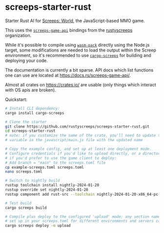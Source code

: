 # screeps-starter-rust

Starter Rust AI for [Screeps: World][screeps], the JavaScript-based MMO game.

This uses the [`screeps-game-api`] bindings from the [rustyscreeps] organization.

While it's possible to compile using [`wasm-pack`] directly using the Node.js target,
some modifications are needed to load the output within the Screep environment, so it's
recommended to use [`cargo-screeps`] for building and deploying your code.

The documentation is currently a bit sparse. API docs which list functions one
can use are located at https://docs.rs/screeps-game-api/.

Almost all crates on https://crates.io/ are usable (only things which interact with OS
apis are broken).

Quickstart:

```sh
# Install CLI dependency:
cargo install cargo-screeps

# Clone the starter
git clone https://github.com/rustyscreeps/screeps-starter-rust.git
cd screeps-starter-rust
# note: if you customize the name of the crate, you'll need to update the MODULE_NAME
# variable in the javascript/main.js file with the updated name

# Copy the example config, and set up at least one deployment mode.
# Configure credentials if you'd like to upload directly, or a directory to copy to
# if you'd prefer to use the game client to deploy:
# Add branch = "main" to the screeps.toml file
cp example-screeps.toml screeps.toml
nano screeps.toml

# Switch to nightly build
rustup toolchain install nightly-2024-01-20
rustup override set nightly-2024-01-20
rustup component add rust-src --toolchain nightly-2024-01-20-x86_64-pc-windows-msvc

# Test build
cargo screeps build

# Compile plus deploy to the configured 'upload' mode; any section name you
# set up in your screeps.toml for different environments and servers can be used
cargo screeps deploy -m upload
```

[screeps]: https://screeps.com/
[`wasm-pack`]: https://rustwasm.github.io/wasm-pack/
[`cargo-screeps`]: https://github.com/rustyscreeps/cargo-screeps/
[`screeps-game-api`]: https://github.com/rustyscreeps/screeps-game-api/
[rustyscreeps]: https://github.com/rustyscreeps/
